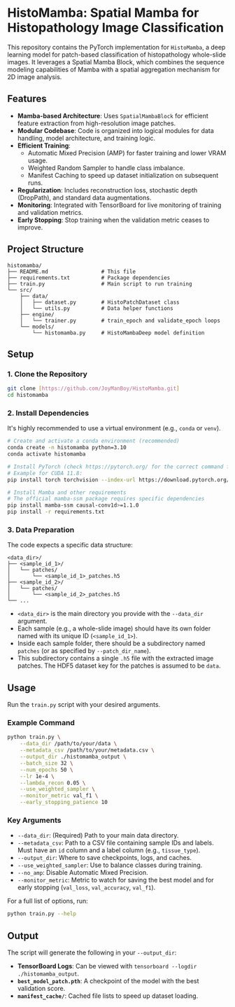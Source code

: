# HistoMamba: Spatial Mamba for Histopathology Image Classification

This repository contains the PyTorch implementation for `HistoMamba`, a deep learning model for patch-based classification of histopathology whole-slide images. It leverages a Spatial Mamba Block, which combines the sequence modeling capabilities of Mamba with a spatial aggregation mechanism for 2D image analysis.

## Features

- **Mamba-based Architecture**: Uses `SpatialMambaBlock` for efficient feature extraction from high-resolution image patches.
- **Modular Codebase**: Code is organized into logical modules for data handling, model architecture, and training logic.
- **Efficient Training**:
  - Automatic Mixed Precision (AMP) for faster training and lower VRAM usage.
  - Weighted Random Sampler to handle class imbalance.
  - Manifest Caching to speed up dataset initialization on subsequent runs.
- **Regularization**: Includes reconstruction loss, stochastic depth (DropPath), and standard data augmentations.
- **Monitoring**: Integrated with TensorBoard for live monitoring of training and validation metrics.
- **Early Stopping**: Stop training when the validation metric ceases to improve.

## Project Structure

```
histomamba/
├── README.md                 # This file
├── requirements.txt          # Package dependencies
├── train.py                  # Main script to run training
└── src/
    ├── data/
    │   ├── dataset.py        # HistoPatchDataset class
    │   └── utils.py          # Data helper functions
    ├── engine/
    │   └── trainer.py        # train_epoch and validate_epoch loops
    └── models/
        └── histomamba.py     # HistoMambaDeep model definition
```

## Setup

### 1. Clone the Repository

```bash
git clone [https://github.com/JoyManBoy/HistoMamba.git]
cd histomamba
```

### 2. Install Dependencies

It's highly recommended to use a virtual environment (e.g., `conda` or `venv`).

```bash
# Create and activate a conda environment (recommended)
conda create -n histomamba python=3.10
conda activate histomamba

# Install PyTorch (check https://pytorch.org/ for the correct command for your CUDA version)
# Example for CUDA 11.8:
pip install torch torchvision --index-url https://download.pytorch.org/whl/cu118

# Install Mamba and other requirements
# The official mamba-ssm package requires specific dependencies
pip install mamba-ssm causal-conv1d>=1.1.0
pip install -r requirements.txt
```

### 3. Data Preparation

The code expects a specific data structure:

```
<data_dir>/
├── <sample_id_1>/
│   └── patches/
│       └── <sample_id_1>_patches.h5
├── <sample_id_2>/
│   └── patches/
│       └── <sample_id_2>_patches.h5
└── ...
```
- `<data_dir>` is the main directory you provide with the `--data_dir` argument.
- Each sample (e.g., a whole-slide image) should have its own folder named with its unique ID (`<sample_id_1>`).
- Inside each sample folder, there should be a subdirectory named `patches` (or as specified by `--patch_dir_name`).
- This subdirectory contains a single `.h5` file with the extracted image patches. The HDF5 dataset key for the patches is assumed to be `data`.

## Usage

Run the `train.py` script with your desired arguments.

### Example Command

```bash
python train.py \
    --data_dir /path/to/your/data \
    --metadata_csv /path/to/your/metadata.csv \
    --output_dir ./histomamba_output \
    --batch_size 32 \
    --num_epochs 50 \
    --lr 1e-4 \
    --lambda_recon 0.05 \
    --use_weighted_sampler \
    --monitor_metric val_f1 \
    --early_stopping_patience 10
```

### Key Arguments

- `--data_dir`: (Required) Path to your main data directory.
- `--metadata_csv`: Path to a CSV file containing sample IDs and labels. Must have an `id` column and a label column (e.g., `tissue_type`).
- `--output_dir`: Where to save checkpoints, logs, and caches.
- `--use_weighted_sampler`: Use to balance classes during training.
- `--no_amp`: Disable Automatic Mixed Precision.
- `--monitor_metric`: Metric to watch for saving the best model and for early stopping (`val_loss`, `val_accuracy`, `val_f1`).

For a full list of options, run:
```bash
python train.py --help
```

## Output

The script will generate the following in your `--output_dir`:
- **TensorBoard Logs**: Can be viewed with `tensorboard --logdir ./histomamba_output`.
- **`best_model_patch.pth`**: A checkpoint of the model with the best validation score.
- **`manifest_cache/`**: Cached file lists to speed up dataset loading.
